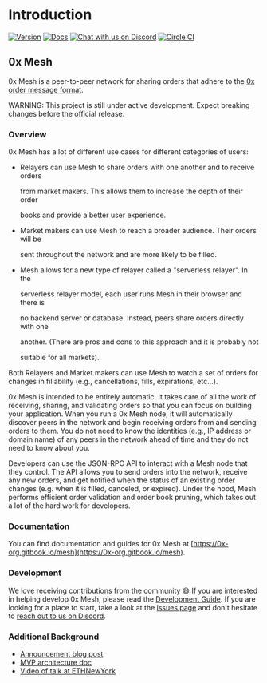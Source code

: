 # Introduction

[![Version](https://img.shields.io/badge/version-7.0.1--beta-orange.svg)](https://github.com/0xProject/0x-mesh/releases) [![Docs](https://img.shields.io/badge/docs-website-yellow.svg)](https://0x-org.gitbook.io/mesh) [![Chat with us on Discord](https://img.shields.io/badge/chat-Discord-blueViolet.svg)](https://discord.gg/HF7fHwk) [![Circle CI](https://img.shields.io/circleci/project/0xProject/0x-mesh/master.svg)](https://circleci.com/gh/0xProject/0x-mesh/tree/master)

## 0x Mesh

0x Mesh is a peer-to-peer network for sharing orders that adhere to the [0x order message format](https://0x.org/docs/guides/v2-specification#order-message-format).

WARNING: This project is still under active development. Expect breaking changes before the official release.

### Overview

0x Mesh has a lot of different use cases for different categories of users:

* Relayers can use Mesh to share orders with one another and to receive orders

  from market makers. This allows them to increase the depth of their order

  books and provide a better user experience.

* Market makers can use Mesh to reach a broader audience. Their orders will be

  sent throughout the network and are more likely to be filled.

* Mesh allows for a new type of relayer called a "serverless relayer". In the

  serverless relayer model, each user runs Mesh in their browser and there is

  no backend server or database. Instead, peers share orders directly with one

  another. \(There are pros and cons to this approach and it is probably not

  suitable for all markets\).

Both Relayers and Market makers can use Mesh to watch a set of orders for changes in fillability \(e.g., cancellations, fills, expirations, etc...\).

0x Mesh is intended to be entirely automatic. It takes care of all the work of receiving, sharing, and validating orders so that you can focus on building your application. When you run a 0x Mesh node, it will automatically discover peers in the network and begin receiving orders from and sending orders to them. You do not need to know the identities \(e.g., IP address or domain name\) of any peers in the network ahead of time and they do not need to know about you.

Developers can use the JSON-RPC API to interact with a Mesh node that they control. The API allows you to send orders into the network, receive any new orders, and get notified when the status of an existing order changes \(e.g. when it is filled, canceled, or expired\). Under the hood, Mesh performs efficient order validation and order book pruning, which takes out a lot of the hard work for developers.

### Documentation

You can find documentation and guides for 0x Mesh at [https://0x-org.gitbook.io/mesh](https://0x-org.gitbook.io/mesh).

### Development

We love receiving contributions from the community :smile: If you are interested in helping develop 0x Mesh, please read the [Development Guide](docs/contributing/contributing.md). If you are looking for a place to start, take a look at the [issues page](https://github.com/0xProject/0x-mesh/issues) and don't hesitate to [reach out to us on Discord](https://discord.gg/HF7fHwk).

### Additional Background

* [Announcement blog post](https://blog.0xproject.com/0x-roadmap-2019-part-3-networked-liquidity-0x-mesh-9a24026202b3)
* [MVP architecture doc](https://drive.google.com/file/d/1dAVTEND7e1sISO9VZSOou0DN-igoUi9z/view)
* [Video of talk at ETHNewYork](https://youtu.be/YUqe4fKBA2k?t=723)

